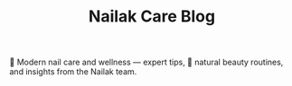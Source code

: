 ﻿---
title: "Nailak Care Blog"
---

💅 Modern nail care and wellness — expert tips, 🌿 natural beauty routines, and insights from the Nailak team.

